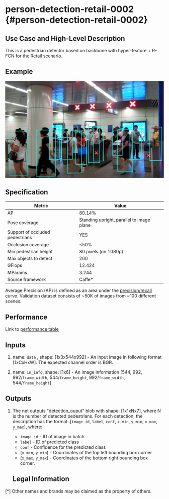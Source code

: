 # person-detection-retail-0002 {#person-detection-retail-0002}

## Use Case and High-Level Description

This is a pedestrian detector based on backbone with hyper-feature + R-FCN for the Retail scenario.

## Example

![](./person-detection-retail-0002.png)

## Specification

| Metric                          | Value                                     |
|---------------------------------|-------------------------------------------|
| AP                              | 80.14%                                    |
| Pose coverage                   | Standing upright, parallel to image plane |
| Support of occluded pedestrians | YES                                       |
| Occlusion coverage              | <50%                                      |
| Min pedestrian height           | 80 pixels (on 1080p)                      |
| Max objects to detect           | 200                                       |
| GFlops                          | 12.424                                    |
| MParams                         | 3.244                                     |
| Source framework                | Caffe*                                     |

Average Precision (AP) is defined as an area under the
[precision/recall](https://en.wikipedia.org/wiki/Precision_and_recall)
curve. Validation dataset consists of ~50K of images from ~100 different scenes.

## Performance
Link to [performance table](https://software.intel.com/en-us/openvino-toolkit/benchmarks)

## Inputs

1.	name: `data` , shape: [1x3x544x992] - An input image in following format
      [1xCxHxW]. The expected channel order is BGR.

2.	name: `im_info`, shape: [1x6] - An image information
    [544, 992, 992/`frame_width`, 544/`frame_height`, 992/`frame_width`, 544/`frame_height`]


## Outputs

1. The net outputs "detection_ouput" blob with shape: [1x1xNx7], where N is the number of detected pedestrians.
   For each detection, the description has the format:
   [`image_id`, `label`, `conf`, `x_min`, `y_min`, `x_max`, `y_max`], where:
   - `image_id` - ID of image in batch
   - `label` - ID of predicted class
   - `conf` - Confidence for the predicted class
   - (`x_min`, `y_min`) - Coordinates of the top left bounding box corner
   - (`x_max`, `y_max`) - Coordinates of the bottom right bounding box corner.

   ## Legal Information
[*] Other names and brands may be claimed as the property of others.

